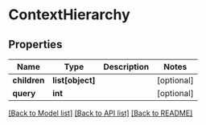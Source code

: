 # ContextHierarchy

## Properties
Name | Type | Description | Notes
------------ | ------------- | ------------- | -------------
**children** | **list[object]** |  | [optional] 
**query** | **int** |  | [optional] 

[[Back to Model list]](../README.md#documentation-for-models) [[Back to API list]](../README.md#documentation-for-api-endpoints) [[Back to README]](../README.md)


